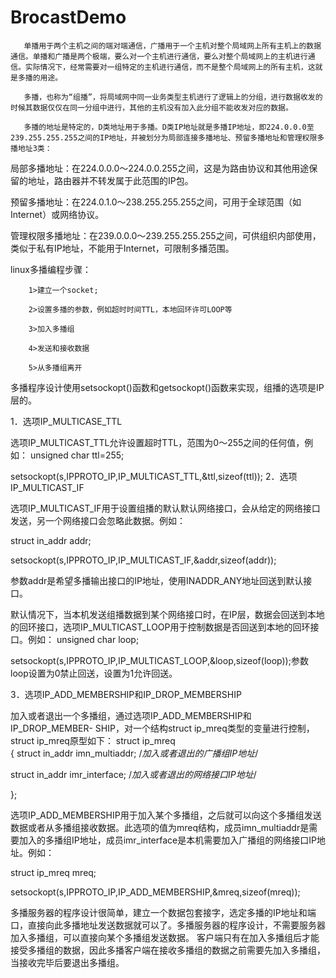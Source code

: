 # BrocastDemo
       单播用于两个主机之间的端对端通信，广播用于一个主机对整个局域网上所有主机上的数据通信。单播和广播是两个极端，要么对一个主机进行通信，要么对整个局域网上的主机进行通信。实际情况下，经常需要对一组特定的主机进行通信，而不是整个局域网上的所有主机，这就是多播的用途。

       多播，也称为“组播”，将局域网中同一业务类型主机进行了逻辑上的分组，进行数据收发的时候其数据仅仅在同一分组中进行，其他的主机没有加入此分组不能收发对应的数据。

       多播的地址是特定的，D类地址用于多播。D类IP地址就是多播IP地址，即224.0.0.0至239.255.255.255之间的IP地址，并被划分为局部连接多播地址、预留多播地址和管理权限多播地址3类：

 局部多播地址：在224.0.0.0～224.0.0.255之间，这是为路由协议和其他用途保留的地址，路由器并不转发属于此范围的IP包。

 预留多播地址：在224.0.1.0～238.255.255.255之间，可用于全球范围（如Internet）或网络协议。

管理权限多播地址：在239.0.0.0～239.255.255.255之间，可供组织内部使用，类似于私有IP地址，不能用于Internet，可限制多播范围。

linux多播编程步骤：

        1>建立一个socket;

        2>设置多播的参数，例如超时时间TTL，本地回环许可LOOP等

        3>加入多播组

        4>发送和接收数据

        5>从多播组离开
 多播程序设计使用setsockopt()函数和getsockopt()函数来实现，组播的选项是IP层的。
 
 1．选项IP_MULTICASE_TTL

选项IP_MULTICAST_TTL允许设置超时TTL，范围为0～255之间的任何值，例如：
unsigned char ttl=255;

setsockopt(s,IPPROTO_IP,IP_MULTICAST_TTL,&ttl,sizeof(ttl)); 
2．选项IP_MULTICAST_IF

选项IP_MULTICAST_IF用于设置组播的默认默认网络接口，会从给定的网络接口发送，另一个网络接口会忽略此数据。例如：

struct in_addr addr;

setsockopt(s,IPPROTO_IP,IP_MULTICAST_IF,&addr,sizeof(addr));

参数addr是希望多播输出接口的IP地址，使用INADDR_ANY地址回送到默认接口。

默认情况下，当本机发送组播数据到某个网络接口时，在IP层，数据会回送到本地的回环接口，选项IP_MULTICAST_LOOP用于控制数据是否回送到本地的回环接口。例如：
unsigned char loop;

setsockopt(s,IPPROTO_IP,IP_MULTICAST_LOOP,&loop,sizeof(loop));参数loop设置为0禁止回送，设置为1允许回送。

 
3．选项IP_ADD_MEMBERSHIP和IP_DROP_MEMBERSHIP

加入或者退出一个多播组，通过选项IP_ADD_MEMBERSHIP和IP_DROP_MEMBER- SHIP，对一个结构struct ip_mreq类型的变量进行控制，struct ip_mreq原型如下：
struct ip_mreq          
{ 
    struct in_addr imn_multiaddr;      /*加入或者退出的广播组IP地址*/ 

  struct in_addr imr_interface;      /*加入或者退出的网络接口IP地址*/

};
 

选项IP_ADD_MEMBERSHIP用于加入某个多播组，之后就可以向这个多播组发送数据或者从多播组接收数据。此选项的值为mreq结构，成员imn_multiaddr是需要加入的多播组IP地址，成员imr_interface是本机需要加入广播组的网络接口IP地址。例如：

struct ip_mreq mreq;

setsockopt(s,IPPROTO_IP,IP_ADD_MEMBERSHIP,&mreq,sizeof(mreq));

多播服务器的程序设计很简单，建立一个数据包套接字，选定多播的IP地址和端口，直接向此多播地址发送数据就可以了。多播服务器的程序设计，不需要服务器加入多播组，可以直接向某个多播组发送数据。
客户端只有在加入多播组后才能接受多播组的数据，因此多播客户端在接收多播组的数据之前需要先加入多播组，当接收完毕后要退出多播组。







